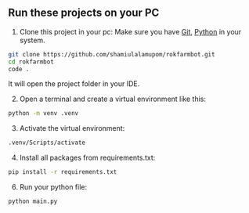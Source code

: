 ## Run these projects on your PC

1. Clone this project in your pc:
   Make sure you have [Git](https://git-scm.com/downloads), [Python](https://www.python.org/downloads/) in your system.

```bash
git clone https://github.com/shamiulalamupom/rokfarmbot.git
cd rokfarmbot
code .
```

It will open the project folder in your IDE.

2. Open a terminal and create a virtual environment like this:

```bash
python -m venv .venv
```

3. Activate the virtual environment:

```bash
.venv/Scripts/activate
```

4. Install all packages from requirements.txt:

```bash
pip install -r requirements.txt
```

6. Run your python file:

```bash
python main.py
```
